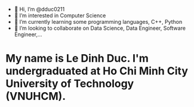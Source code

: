 - 👋 Hi, I’m @dduc0211
- 👀 I’m interested in Computer Science
- 🌱 I’m currently learning some programming languages, C++, Python
- 💞️ I’m looking to collaborate on Data Science, Data Engineer, Software Engineer,...
# My name is Le Dinh Duc. I'm undergraduated at Ho Chi Minh City University of Technology (VNUHCM).


